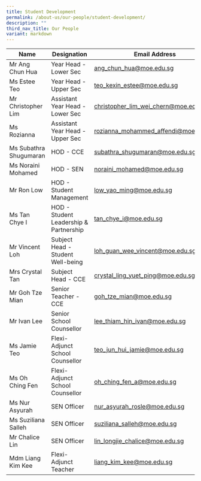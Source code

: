 ```yaml
---
title: Student Development
permalink: /about-us/our-people/student-development/
description: ""
third_nav_title: Our People
variant: markdown
---
```

| Name | Designation | Email Address | Contact |
|---|---|---|---|
| Mr Ang Chun Hua | Year Head - Lower Sec | [ang_chun_hua@moe.edu.sg](mailto:ang_chun_hua@moe.edu.sg) | 65938-155 |
| Ms Estee Teo | Year Head - Upper Sec | [teo_kexin_estee@moe.edu.sg](mailto:teo_kexin_estee@moe.edu.sg)  | 65938-177  |
| Mr Christopher Lim | Assistant Year Head - Lower Sec | [christopher_lim_wei_chern@moe.edu.sg](mailto:christopher_lim_wei_chern@moe.edu.sg) | 65938-135 |
| Ms Rozianna | Assistant Year Head - Upper Sec | [rozianna_mohammed_affendi@moe.edu.sg](mailto:rozianna_mohammed_affendi@moe.edu.sg) | 65938-162 |
| Ms Subathra Shugumaran | HOD - CCE | [subathra_shugumaran@moe.edu.sg](mailto:subathra_shugumaran@moe.edu.sg) | 65938-121 |
| Ms Noraini Mohamed | HOD - SEN | [noraini_mohamed@moe.edu.sg](mailto:noraini_mohamed@moe.edu.sg) | 65938-119 |
| Mr Ron Low | HOD - Student Management | [low_yao_ming@moe.edu.sg](mailto:low_yao_ming@moe.edu.sg) | 65938-156 |
| Ms Tan Chye I | HOD - Student Leadership & Partnership | [tan_chye_i@moe.edu.sg](mailto:tan_chye_i@moe.edu.sg) | 65938-178 |
| Mr Vincent Loh | Subject Head - Student Well-being | [loh_guan_wee_vincent@moe.edu.sg](mailto:loh_guan_wee_vincent@moe.edu.sg) | 65938-150 |
| Mrs Crystal Tan | Subject Head - CCE | [crystal_ling_yuet_ping@moe.edu.sg](mailto:crystal_ling_yuet_ping@moe.edu.sg) | 65938-166 |
| Mr Goh Tze Mian | Senior Teacher - CCE | [goh_tze_mian@moe.edu.sg](mailto:goh_tze_mian@moe.edu.sg) | 65938-146 |
| Mr Ivan Lee | Senior School Counsellor | [lee_thiam_hin_ivan@moe.edu.sg](mailto:lee_thiam_hin_ivan@moe.edu.sg) | 65938-154 |
| Ms Jamie Teo | Flexi-Adjunct School Counsellor | [teo_jun_hui_jamie@moe.edu.sg](mailto:teo_jun_hui_jamie@moe.edu.sg) | 65938-125 |
| Ms Oh Ching Fen | Flexi-Adjunct School Counsellor | [oh_ching_fen_a@moe.edu.sg](mailto:Oh_Ching_Fen_A@moe.edu.sg) | 65938-125 |
| Ms Nur Asyurah | SEN Officer | [nur_asyurah_rosle@moe.edu.sg](mailto:nur_asyurah_rosle@moe.edu.sg) | 65938-147 |
| Ms Suziliana Salleh | SEN Officer | [suziliana_salleh@moe.edu.sg](mailto:suziliana_salleh@moe.edu.sg) | 65938-144 |
| Mr Chalice Lin | SEN Officer | [lin_longjie_chalice@moe.edu.sg](mailto:lin_longjie_chalice@moe.edu.sg) | 65938100-208 |
| Mdm Liang Kim Kee | Flexi-Adjunct Teacher| [liang_kim_kee@moe.edu.sg](mailto:Liang_Kim_Kee@moe.edu.sg) | 65938-186 |